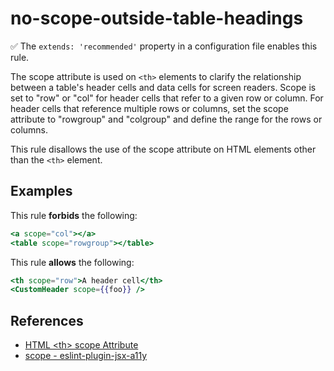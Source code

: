 # no-scope-outside-table-headings

✅ The `extends: 'recommended'` property in a configuration file enables this rule.

The scope attribute is used on `<th>` elements to clarify the relationship between a table's header cells and data cells for screen readers. Scope is set to "row" or "col" for header cells that refer to a given row or column. For header cells that reference multiple rows or columns, set the scope attribute to "rowgroup" and "colgroup" and define the range for the rows or columns.

This rule disallows the use of the scope attribute on HTML elements other than the `<th>` element.

## Examples

This rule **forbids** the following:

```hbs
<a scope="col"></a>
<table scope="rowgroup"></table>
```

This rule **allows** the following:

```hbs
<th scope="row">A header cell</th>
<CustomHeader scope={{foo}} />
```

## References

- [HTML \<th\> scope Attribute](https://www.w3schools.com/tags/att_th_scope.asp)
- [scope - eslint-plugin-jsx-a11y](https://github.com/jsx-eslint/eslint-plugin-jsx-a11y/blob/main/docs/rules/scope.md)
